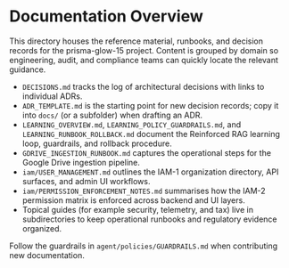 # Documentation Overview

This directory houses the reference material, runbooks, and decision records for the prisma-glow-15 project. Content is grouped by domain so engineering, audit, and compliance teams can quickly locate the relevant guidance.

- `DECISIONS.md` tracks the log of architectural decisions with links to individual ADRs.
- `ADR_TEMPLATE.md` is the starting point for new decision records; copy it into `docs/` (or a subfolder) when drafting an ADR.
- `LEARNING_OVERVIEW.md`, `LEARNING_POLICY_GUARDRAILS.md`, and `LEARNING_RUNBOOK_ROLLBACK.md` document the Reinforced RAG learning loop, guardrails, and rollback procedure.
- `GDRIVE_INGESTION_RUNBOOK.md` captures the operational steps for the Google Drive ingestion pipeline.
- `iam/USER_MANAGEMENT.md` outlines the IAM-1 organization directory, API surfaces, and admin UI workflows.
- `iam/PERMISSION_ENFORCEMENT_NOTES.md` summarises how the IAM-2 permission matrix is enforced across backend and UI layers.
- Topical guides (for example security, telemetry, and tax) live in subdirectories to keep operational runbooks and regulatory evidence organized.

Follow the guardrails in `agent/policies/GUARDRAILS.md` when contributing new documentation.
